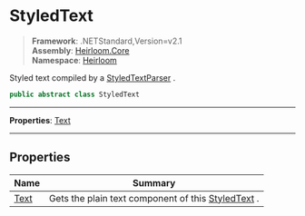# StyledText

> **Framework**: .NETStandard,Version=v2.1  
> **Assembly**: [Heirloom.Core][0]  
> **Namespace**: [Heirloom][0]  

Styled text compiled by a [StyledTextParser][1] .

```cs
public abstract class StyledText
```

--------------------------------------------------------------------------------

**Properties**: [Text][2]

--------------------------------------------------------------------------------

## Properties

| Name      | Summary                                                 |
|-----------|---------------------------------------------------------|
| [Text][2] | Gets the plain text component of this [StyledText][3] . |

[0]: ..\Heirloom.Core.md
[1]: Heirloom.StyledTextParser.md
[2]: Heirloom.StyledText.Text.md
[3]: Heirloom.StyledText.md
